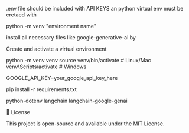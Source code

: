 .env file should be included with API KEYS
an python virtual env must be cretaed with

python -m venv "environment name"



install all necessary files like google-generative-ai by



Create and activate a virtual environment

python -m venv venv
source venv/bin/activate   # Linux/Mac
venv\Scripts\activate      # Windows

GOOGLE_API_KEY=your_google_api_key_here

pip install -r requirements.txt



python-dotenv
langchain
langchain-google-genai



📜 License

This project is open-source and available under the MIT License.
